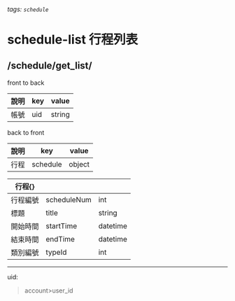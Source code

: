 ###### tags: `schedule`
# schedule-list 行程列表
## /schedule/get_list/
front to back

| 說明     | key         | value  |
| -------- | ----------- | ------ |
| 帳號     | uid          | string |

back to front

| 說明     | key         | value    |
| -------- | ----------- | -------- |
| 行程   | schedule    | object   |


| 行程{} |             |          |
| ---------- | ----------- | -------- |
| 行程編號 | scheduleNum | int      |
| 標題     | title       | string   |
| 開始時間 | startTime   | datetime |
| 結束時間 | endTime     | datetime |
| 類別編號 | typeId     | int      |

---
uid:
 >account>user_id